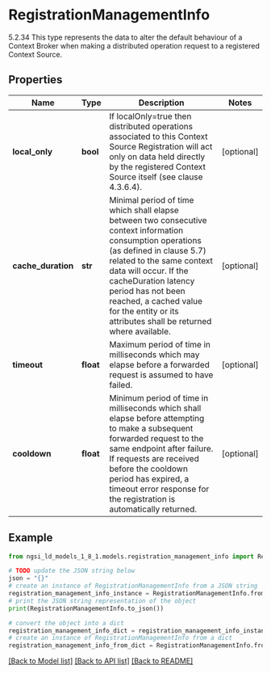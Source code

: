 # RegistrationManagementInfo

5.2.34 This type represents the data to alter the default behaviour of a Context Broker when making a distributed operation request to a registered Context Source. 

## Properties

Name | Type | Description | Notes
------------ | ------------- | ------------- | -------------
**local_only** | **bool** | If localOnly&#x3D;true then distributed operations associated to this Context Source Registration will act only on data held directly by the registered Context Source itself (see clause 4.3.6.4).  | [optional] 
**cache_duration** | **str** | Minimal period of time which shall elapse between two consecutive context information consumption operations (as defined in clause 5.7) related to the same context data will occur. If the cacheDuration latency period has not been reached, a cached value for the entity or its attributes shall be returned where available.  | [optional] 
**timeout** | **float** | Maximum period of time in milliseconds which may elapse before a forwarded request is assumed to have failed.  | [optional] 
**cooldown** | **float** | Minimum period of time in milliseconds which shall elapse before attempting to make a subsequent forwarded request to the same endpoint after failure. If requests are received before the cooldown period has expired, a timeout error response for the registration is automatically returned.  | [optional] 

## Example

```python
from ngsi_ld_models_1_8_1.models.registration_management_info import RegistrationManagementInfo

# TODO update the JSON string below
json = "{}"
# create an instance of RegistrationManagementInfo from a JSON string
registration_management_info_instance = RegistrationManagementInfo.from_json(json)
# print the JSON string representation of the object
print(RegistrationManagementInfo.to_json())

# convert the object into a dict
registration_management_info_dict = registration_management_info_instance.to_dict()
# create an instance of RegistrationManagementInfo from a dict
registration_management_info_from_dict = RegistrationManagementInfo.from_dict(registration_management_info_dict)
```
[[Back to Model list]](../README.md#documentation-for-models) [[Back to API list]](../README.md#documentation-for-api-endpoints) [[Back to README]](../README.md)


